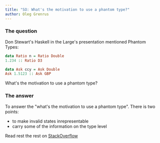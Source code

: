 ```yaml
---
title: "SO: What's the motivation to use a phantom type?"
author: Oleg Grenrus
---
```


### The question

Don Stewart's Haskell in the Large's presentation mentioned Phantom Types:

```hs
data Ratio n = Ratio Double
1.234 :: Ratio D3

data Ask ccy = Ask Double
Ask 1.5123 :: Ask GBP
```

What's the motivation to use a phantom type?

### The answer

To answer the "what's the motivation to use a phantom type". There is two points:

- to make invalid states inrepresentable
- carry some of the information on the type level

Read rest the rest on [StackOverflow](http://stackoverflow.com/questions/28247543/motivation-behind-phantom-types/28250226#28250226)

